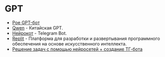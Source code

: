 # GPT
- [Poe GPT-бот](https://poe.com/GPT-4)
- [Qwen](https://huggingface.co/spaces/Qwen/Qwen2.5) - Китайская GPT.
- [Нейрокот](https://t.me/zero_neuro_cat_bot?start=3EKD) - Telegram Bot.
- [Replit](https://replit.com/) - Платформа для разработки и развертывания программного обеспечения на основе искусственного интеллекта.
- [Решение задач с помощью нейросетей + создание ТГ-бота](https://hfs.cab44.anosov.ru/ИС-71/2024_2025/Методичка%20к%20ChatGPT%20прямо%20в%20telegram.docx)
